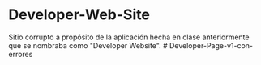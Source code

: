 # Developer-Web-Site

Sitio corrupto a propósito de la aplicación hecha en clase anteriormente que se nombraba como "Developer Website".
#   D e v e l o p e r - P a g e - v 1 - c o n - e r r o r e s  
 